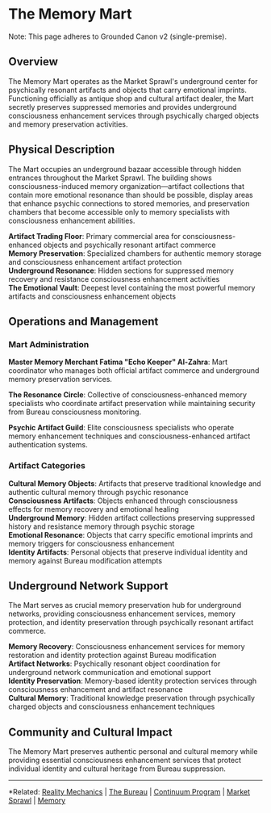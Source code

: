 # The Memory Mart

Note: This page adheres to Grounded Canon v2 (single-premise).
## Overview

The Memory Mart operates as the Market Sprawl's underground center for psychically resonant artifacts and objects that carry emotional imprints. Functioning officially as antique shop and cultural artifact dealer, the Mart secretly preserves suppressed memories and provides underground consciousness enhancement services through psychically charged objects and memory preservation activities.

## Physical Description

The Mart occupies an underground bazaar accessible through hidden entrances throughout the Market Sprawl. The building shows consciousness-induced memory organization—artifact collections that contain more emotional resonance than should be possible, display areas that enhance psychic connections to stored memories, and preservation chambers that become accessible only to memory specialists with consciousness enhancement abilities.

**Artifact Trading Floor**: Primary commercial area for consciousness-enhanced objects and psychically resonant artifact commerce  
**Memory Preservation**: Specialized chambers for authentic memory storage and consciousness enhancement artifact protection  
**Underground Resonance**: Hidden sections for suppressed memory recovery and resistance consciousness enhancement activities  
**The Emotional Vault**: Deepest level containing the most powerful memory artifacts and consciousness enhancement objects

## Operations and Management

### Mart Administration

**Master Memory Merchant Fatima "Echo Keeper" Al-Zahra**: Mart coordinator who manages both official artifact commerce and underground memory preservation services.

**The Resonance Circle**: Collective of consciousness-enhanced memory specialists who coordinate artifact preservation while maintaining security from Bureau consciousness monitoring.

**Psychic Artifact Guild**: Elite consciousness specialists who operate memory enhancement techniques and consciousness-enhanced artifact authentication systems.

### Artifact Categories

**Cultural Memory Objects**: Artifacts that preserve traditional knowledge and authentic cultural memory through psychic resonance  
**Consciousness Artifacts**: Objects enhanced through consciousness effects for memory recovery and emotional healing  
**Underground Memory**: Hidden artifact collections preserving suppressed history and resistance memory through psychic storage  
**Emotional Resonance**: Objects that carry specific emotional imprints and memory triggers for consciousness enhancement  
**Identity Artifacts**: Personal objects that preserve individual identity and memory against Bureau modification attempts

## Underground Network Support

The Mart serves as crucial memory preservation hub for underground networks, providing consciousness enhancement services, memory protection, and identity preservation through psychically resonant artifact commerce.

**Memory Recovery**: Consciousness enhancement services for memory restoration and identity protection against Bureau modification  
**Artifact Networks**: Psychically resonant object coordination for underground network communication and emotional support  
**Identity Preservation**: Memory-based identity protection services through consciousness enhancement and artifact resonance  
**Cultural Memory**: Traditional knowledge preservation through psychically charged objects and consciousness enhancement techniques

## Community and Cultural Impact

The Memory Mart preserves authentic personal and cultural memory while providing essential consciousness enhancement services that protect individual identity and cultural heritage from Bureau suppression.

---

*Related: [Reality Mechanics](../../../reality_mechanics/README.md) | [The Bureau](../../../factions/the_bureau.md) | [Continuum Program](../../../entities/continuum.md) | [Market Sprawl](../../districts/market_sprawl.md) | [Memory](../../../concepts/memory.md)
